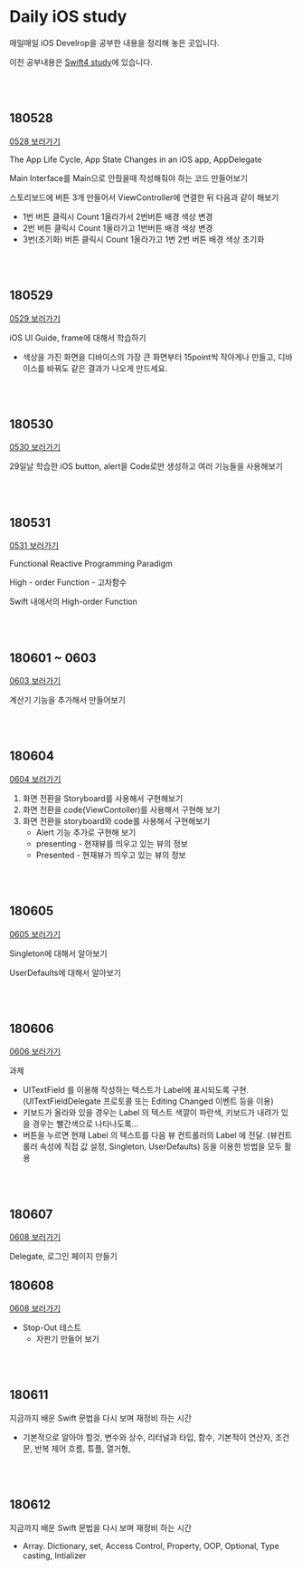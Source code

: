 # Daily iOS study

매일매일 iOS Develrop을 공부한 내용을 정리해 놓은 곳입니다.

이전 공부내용은 [Swift4 study](https://github.com/JhDAT/Swift)에 있습니다.

<br>

<br>

## 180528

[0528 보러가기](https://github.com/JhDAT/iOS-development-study/tree/master/0528)

The App Life Cycle, App State Changes in an iOS app, AppDelegate

Main Interface를 Main으로 안줬을때 작성해줘야 하는 코드 만들어보기

스토리보드에 버튼 3개 만들어서 ViewController에 연결한 뒤 다음과 같이 해보기

- 1번 버튼 클릭시 Count 1올라가서 2번버튼 배경 색상 변경
- 2번 버튼 클릭시 Count 1올라가고 1번버튼 배경 색상 변경
- 3번(초기화) 버튼 클릭시 Count 1올라가고 1번 2번 버튼 배경 색상 초기화

<br>

<br>

## 180529

[0529 보러가기](https://github.com/JhDAT/iOS-development-study/tree/master/0529)

iOS UI Guide, frame에 대해서 학습하기

- 색상을 가진 화면을 디바이스의 가장 큰 화면부터 15point씩 작아게나 만들고, 디바이스를 바꿔도 같은 결과가 나오게 만드세요.

<br>

<br>

## 180530

[0530 보러가기](https://github.com/JhDAT/iOS-development-study/tree/master/0530)

29일날 학습한 iOS button, alert을 Code로만 생성하고 여러 기능들을 사용해보기

<br>

<br>

## 180531

[0531 보러가기](https://github.com/JhDAT/iOS-development-study/tree/master/0531)

Functional Reactive Programming Paradigm

High - order Function - 고차함수

Swift 내에서의 High-order Function

<br>

<br>

## 180601 ~ 0603

[0603 보러가기](https://github.com/JhDAT/iOS-development-study/tree/master/0603)

계산기 기능을 추가해서 만들어보기 

<br>

<br>

## 180604

[0604 보러가기](hhttps://github.com/JhDAT/iOS-development-study/tree/master/0604)

1. 화면 전환을 Storyboard를 사용해서 구현해보기
2. 화면 전환을 code(ViewContoller)를 사용해서 구현해 보기
3. 화면 전환을 storyboard와 code를 사용해서 구현해보기
   - Alert 기능 추가로 구현해 보기
   - presenting - 현재뷰를 띄우고 있는 뷰의 정보
   - Presented - 현재뷰가 띄우고 있는 뷰의 정보

<br>

<br>

## 180605

[0605 보러가기](https://github.com/JhDAT/iOS-development-study/tree/master/0605)

Singleton에 대해서 알아보기

UserDefaults에 대해서 알아보기

<br>

<br>

## 180606

[0606 보러가기](https://github.com/JhDAT/iOS-development-study/tree/master/0606)

과제

- UITextField 를 이용해 작성하는 텍스트가 Label에 표시되도록 구현.  (UITextFieldDelegate 프로토콜 또는 Editing Changed 이벤트 등을 이용)
- 키보드가 올라와 있을 경우는 Label 의 텍스트 색깔이 파란색, 키보드가 내려가 있을 경우는 빨간색으로 나타나도록...
- 버튼을 누르면 현재 Label 의 텍스트를 다음 뷰 컨트롤러의 Label 에 전달.  (뷰컨트롤러 속성에 직접 값 설정, Singleton, UserDefaults) 등을 이용한 방법을 모두 활용

<br>

<br>

## 180607

[0608 보러가기](https://github.com/JhDAT/iOS-development-study/tree/master/0607)

Delegate,  로그인 페이지 만들기



## 180608

[0608 보러가기](https://github.com/JhDAT/iOS-development-study/tree/master/0608)

- Stop-Out 테스트 
  - 자판기 만들어 보기

<br>

<br>

## 180611

지금까지 배운 Swift 문법을 다시 보며 재정비 하는 시간

- 기본적으로 알아야 할것, 변수와 상수, 리터널과 타입, 함수, 기본적이 연산자, 조건문, 반복 제어 흐름, 튜플, 열거형, 

<br>

<br>

## 180612

지금까지 배운 Swift 문법을 다시 보며 재정비 하는 시간

- Array. Dictionary, set, Access Control, Property, OOP, Optional, Type casting, Intializer

 <br>

<br>



